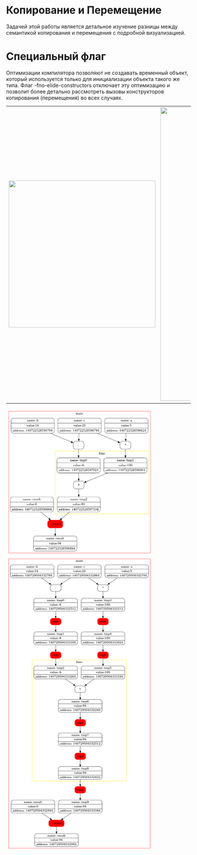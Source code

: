 # Копирование и Перемещение
Задачей этой работы является детальное изучение разницы между семантикой копирования и перемещения с подробной визуализацией.
# Специальный флаг
Оптимизации компилятора позволяют не создавать временный объект, который используется только для инициализации объекта такого же типа. 
Флаг -fno-elide-constructors отключает эту оптимизацию и позволит более детально рассмотреть вызовы конструкторов копирования (перемещения) во всех случаях.

<table>
<tr>
<td><a href="images/graph_no_flag.png "_blank"><img title="Описание" src="ссылка картинки" alt=""width="400" height="400"/></a> </td>
<td><a href="images/graph_flag.png "_blank"><img title="Описание" src="ссылка картинки" alt=""width="400" height="800"/></a></td>
</tr>
</table>

<p>
    <img src="images/graph_no_flag.png" alt="Фотография 1" width="400" height="400">
    <img src="images/graph_flag.png" alt="Фотография 2"    width="400" height="800">
 </p>
